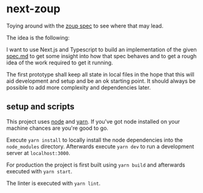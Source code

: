 # next-zoup

Toying around with the [zoup spec](https://github.com/zoupio/spec) to see where that may lead.

The idea is the following:

I want to use Next.js and Typescript to build an implementation of the given [spec.md](https://github.com/zoupio/spec/blob/main/spec.md) to get some insight into how that spec behaves and to get a rough idea of the work required to get it running.

The first prototype shall keep all state in local files in the hope that this will aid development and setup and be an ok starting point. It should always be possible to add more complexity and dependencies later.

## setup and scripts

This project uses [node](https://nodejs.org/) and [yarn](https://yarnpkg.com/).
If you've got node installed on your machine chances are you're good to go.

Execute `yarn install` to locally install the node dependencies into the `node_modules` directory.
Afterwards execute `yarn dev` to run a development server at `localhost:3000`.

For production the project is first built using `yarn build` and afterwards executed with `yarn start`.

The linter is executed with `yarn lint`.
